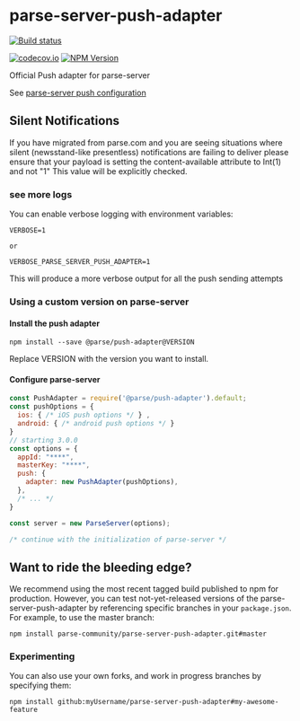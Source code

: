 # parse-server-push-adapter

<a href="https://github.com/parse-community/parse-server-push-adapter/actions?query=workflow%3Aci+branch%3Amaster">
  <img alt="Build status" src="https://github.com/parse-community/parse-server-push-adapter/workflows/ci/badge.svg?branch=master">
</a>

[![codecov.io](https://codecov.io/github/parse-community/parse-server-push-adapter/coverage.svg?branch=master)](https://codecov.io/github/parse-community/parse-server-push-adapter?branch=master)
[![NPM Version](https://img.shields.io/npm/v/@parse/push-adapter.svg?style=flat-square)](https://www.npmjs.com/package/@parse/push-adapter)

Official Push adapter for parse-server

See [parse-server push configuration](http://docs.parseplatform.org/parse-server/guide/#push-notifications)

## Silent Notifications

If you have migrated from parse.com and you are seeing situations where silent (newsstand-like presentless) notifications are failing to deliver please ensure that your payload is setting the content-available attribute to Int(1) and not "1" This value will be explicitly checked.

### see more logs

You can enable verbose logging with environment variables:

```
VERBOSE=1

or 

VERBOSE_PARSE_SERVER_PUSH_ADAPTER=1
```

This will produce a more verbose output for all the push sending attempts

### Using a custom version on parse-server

#### Install the push adapter

```
npm install --save @parse/push-adapter@VERSION
```

Replace VERSION with the version you want to install.

#### Configure parse-server

```js
const PushAdapter = require('@parse/push-adapter').default;
const pushOptions = {
  ios: { /* iOS push options */ } ,
  android: { /* android push options */ }   
}
// starting 3.0.0
const options = {
  appId: "****",
  masterKey: "****",
  push: {
    adapter: new PushAdapter(pushOptions),
  },
  /* ... */ 
}

const server = new ParseServer(options);

/* continue with the initialization of parse-server */
```

## Want to ride the bleeding edge?

We recommend using the most recent tagged build published to npm for production. However, you can test not-yet-released versions of the parse-server-push-adapter by referencing specific branches in your `package.json`. For example, to use the master branch:

```
npm install parse-community/parse-server-push-adapter.git#master
```

### Experimenting

You can also use your own forks, and work in progress branches by specifying them:

```
npm install github:myUsername/parse-server-push-adapter#my-awesome-feature
```
